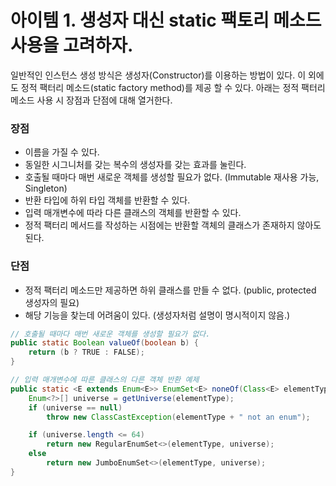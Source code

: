 # 아이템 1. 생성자 대신 static 팩토리 메소드 사용을 고려하자.

일반적인 인스턴스 생성 방식은 생성자(Constructor)를 이용하는 방법이 있다.
이 외에도 정적 팩터리 메소드(static factory method)를 제공 할 수 있다.
아래는 정적 팩터리 메소드 사용 시 장점과 단점에 대해 열거한다.

### 장점
* 이름을 가질 수 있다.
* 동일한 시그니처를 갖는 복수의 생성자를 갖는 효과를 눌린다.
* 호출될 때마다 매번 새로운 객체를 생성할 필요가 없다.
(Immutable 재사용 가능, Singleton)
* 반환 타입에 하위 타입 객체를 반환할 수 있다.
* 입력 매개변수에 따라 다른 클래스의 객체를 반환할 수 있다.
* 정적 팩터리 메서드를 작성하는 시점에는 반환할 객체의 클래스가 존재하지 않아도 된다.

### 단점
* 정적 팩터리 메소드만 제공하면 하위 클래스를 만들 수 없다. (public, protected 생성자의 필요)
* 해당 기능을 찾는데 어려움이 있다. (생성자처럼 설명이 명시적이지 않음.)

```java 
// 호출될 때마다 매번 새로운 객체를 생성할 필요가 없다.
public static Boolean valueOf(boolean b) {
    return (b ? TRUE : FALSE);
}

// 입력 매개변수에 따른 클래스의 다른 객체 반환 예제
public static <E extends Enum<E>> EnumSet<E> noneOf(Class<E> elementType) {
    Enum<?>[] universe = getUniverse(elementType);
    if (universe == null)
        throw new ClassCastException(elementType + " not an enum");

    if (universe.length <= 64)
        return new RegularEnumSet<>(elementType, universe);
    else
        return new JumboEnumSet<>(elementType, universe);
}
```
